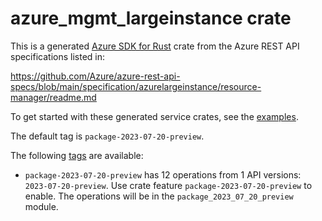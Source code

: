 # azure_mgmt_largeinstance crate

This is a generated [Azure SDK for Rust](https://github.com/Azure/azure-sdk-for-rust) crate from the Azure REST API specifications listed in:

https://github.com/Azure/azure-rest-api-specs/blob/main/specification/azurelargeinstance/resource-manager/readme.md

To get started with these generated service crates, see the [examples](https://github.com/Azure/azure-sdk-for-rust/blob/main/services/README.md#examples).

The default tag is `package-2023-07-20-preview`.

The following [tags](https://github.com/Azure/azure-sdk-for-rust/blob/main/services/tags.md) are available:

- `package-2023-07-20-preview` has 12 operations from 1 API versions: `2023-07-20-preview`. Use crate feature `package-2023-07-20-preview` to enable. The operations will be in the `package_2023_07_20_preview` module.